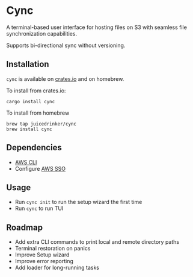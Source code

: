 # Cync

A terminal-based user interface for hosting files on S3 with seamless file synchronization capabilities.

Supports bi-directional sync without versioning.

## Installation

`cync` is available on [crates.io](https://crates.io/crates/cync) and on homebrew.

To install from crates.io:

```
cargo install cync
```

To install from homebrew

```
brew tap juicedrinker/cync
brew install cync
```

## Dependencies

- [AWS CLI](https://docs.aws.amazon.com/cli/latest/userguide/cli-chap-welcome.html)
- Configure [AWS SSO](https://docs.aws.amazon.com/cli/latest/userguide/cli-configure-sso.html)

## Usage

- Run `cync init` to run the setup wizard the first time
- Run `cync` to run TUI

## Roadmap

- Add extra CLI commands to print local and remote directory paths
- Terminal restoration on panics
- Improve Setup wizard
- Improve error reporting
- Add loader for long-running tasks
